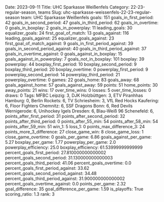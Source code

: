 Date: 2023-09-11
Title: UHC Sparkasse Weißenfels
Category: 22-23-regular-season, teams
Slug: uhc-sparkasse-weissenfels-22-23-regular-season
team: UHC Sparkasse Weißenfels
goals: 151
goals_in_first_period: 42
goals_in_second_period: 47
goals_in_third_period: 62
goals_in_overtime: 0
goals_in_boxplay: 2
goals_in_powerplay: 11
leading_goals: 30
equalizer_goals: 24
first_goal_of_match: 13
goals_against: 116
leading_goals_against: 25
equalizer_goals_against: 23
first_goal_of_match_against: 9
goals_in_first_period_against: 39
goals_in_second_period_against: 40
goals_in_third_period_against: 37
goals_in_overtime_against: 0
goals_against_in_boxplay: 15
goals_against_in_powerplay: 7
goals_not_in_boxplay: 101
boxplay: 39
powerplay: 44
boxplay_first_period: 10
boxplay_second_period: 9
boxplay_third_period: 20
boxplay_overtime: 0
powerplay_first_period: 9
powerplay_second_period: 14
powerplay_third_period: 21
powerplay_overtime: 0
games: 22
goals_home: 83
goals_away: 68
goals_against_home: 57
goals_against_away: 59
points: 51
home_points: 30
away_points: 21
wins: 17
over_time_wins: 0
losses: 5
over_time_losses: 0
draws: 0
Tags:  MFBC Leipzig: 3,  DJK Holzbüttgen: 3,  ETV Piranhhas Hamburg: 0,  Berlin Rockets: 6,  TV Schriesheim: 3,  VfL Red Hocks Kaufering: 6,  Floor Fighters Chemnitz: 6,  SSF Dragons Bonn: 6,  Red Devils Wernigerode: 6,  Unihockey Igels Dresden: 6,  Blau-Weiß 96 Schenefeld: 6,
points_after_first_period: 31
points_after_second_period: 32
points_after_third_period: 0
points_after_55_min: 54
points_after_58_min: 54
points_after_59_min: 51
win_1: 5
loss_1: 0
points_max_difference_3: 24
points_more_3_difference: 27
close_game_win: 8
close_game_loss: 1
close_game_overtime: 0
goals_per_game: 6.86
goals_against_per_game: 5.27
boxplay_per_game: 1.77
powerplay_per_game: 2.0
powerplay_efficiency: 25.0
boxplay_efficiency: 61.53999999999999
percent_goals_first_period: 27.810000000000002
percent_goals_second_period: 31.130000000000003
percent_goals_third_period: 41.06
percent_goals_overtime: 0.0
percent_goals_first_period_against: 33.62
percent_goals_second_period_against: 34.48
percent_goals_third_period_against: 31.900000000000002
percent_goals_overtime_against: 0.0
points_per_game: 2.32
goal_difference: 35
goal_difference_per_game: 1.59
is_playoffs: True
scoring_ratio: 1.3
rank: 3
